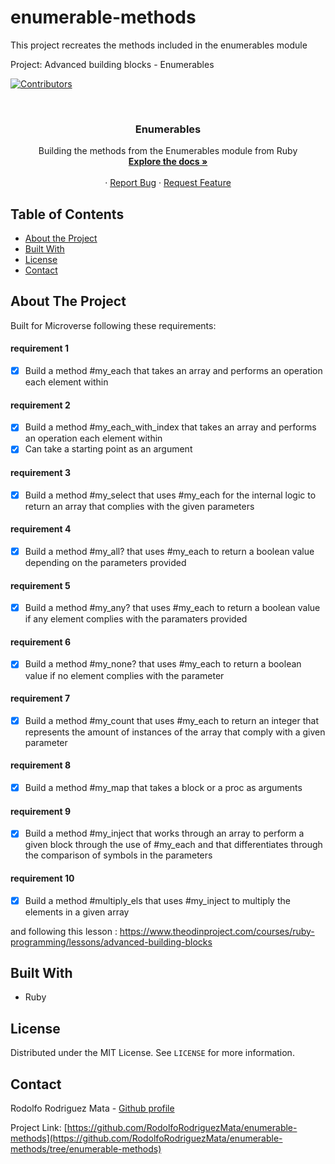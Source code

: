 # enumerable-methods

This project recreates the methods included in the enumerables module

Project: Advanced building blocks - Enumerables

<!-- PROJECT SHIELDS -->
<!--
*** I'm using markdown "reference style" links for readability.
*** Reference links are enclosed in brackets [ ] instead of parentheses ( ).
*** See the bottom of this document for the declaration of the reference variables
*** for contributors-url, forks-url, etc. This is an optional, concise syntax you may use.
*** https://www.markdownguide.org/basic-syntax/#reference-style-links
-->
[![Contributors][contributors-shield]][contributors-url]




<!-- PROJECT LOGO -->
<br />
<p align="center">
  
  <h3 align="center">Enumerables</h3>

  <p align="center">
    Building the methods from the Enumerables module from Ruby
    <br />
    <a href="https://github.com/RodolfoRodriguezMata/enumerable-methods"><strong>Explore the docs »</strong></a>
    <br />
    <br />
    ·
    <a href="https://github.com/RodolfoRodriguezMata/enumerable-methods/issues">Report Bug</a>
    ·
    <a href="https://github.com/RodolfoRodriguezMata/enumerable-methods/issues">Request Feature</a>
  </p>
</p>



<!-- TABLE OF CONTENTS -->
## Table of Contents

* [About the Project](#about-the-project)
* [Built With](#built-with)
* [License](#license)
* [Contact](#contact)



<!-- ABOUT THE PROJECT -->
## About The Project

Built for Microverse following these requirements: 
#### requirement 1
- [x] Build a method #my_each that takes an array and performs an operation each element within

#### requirement 2
- [x] Build a method #my_each_with_index that takes an array and performs an operation each element within
- [x] Can take a starting point as an argument

#### requirement 3
- [x] Build a method #my_select that uses #my_each for the internal logic to return an array that complies with the given parameters

#### requirement 4
- [x] Build a method #my_all? that uses #my_each to return a boolean value depending on the parameters provided

#### requirement 5
- [x] Build a method #my_any? that uses #my_each to return a boolean value if any element complies with the paramaters provided

#### requirement 6
- [x] Build a method #my_none? that uses #my_each to return a boolean value if no element complies with the parameter

#### requirement 7
- [x] Build a method #my_count that uses #my_each to return an integer that represents the amount of instances of the array that comply with a given parameter

#### requirement 8
- [x] Build a method #my_map that takes a block or a proc as arguments

#### requirement 9
- [x] Build a method #my_inject that works through an array to perform a given block through the use of #my_each and that differentiates through the comparison of symbols in the parameters

#### requirement 10
- [x] Build a method #multiply_els that uses #my_inject to multiply the elements in a given array

and following this lesson :
https://www.theodinproject.com/courses/ruby-programming/lessons/advanced-building-blocks


## Built With
* Ruby

<!-- LICENSE -->
## License

Distributed under the MIT License. See `LICENSE` for more information.



<!-- CONTACT -->
## Contact

Rodolfo Rodriguez Mata - [Github profile](https://github.com/RodolfoRodriguezMata)

Project Link: [https://github.com/RodolfoRodriguezMata/enumerable-methods](https://github.com/RodolfoRodriguezMata/enumerable-methods/tree/enumerable-methods)







<!-- MARKDOWN LINKS & IMAGES -->
<!-- https://www.markdownguide.org/basic-syntax/#reference-style-links -->
[contributors-shield]: https://img.shields.io/github/contributors/othneildrew/Best-README-Template.svg?style=flat-square
[contributors-url]: https://github.com/RodolfoRodriguezMata/enumerable-methods/contributors
[forks-shield]: https://img.shields.io/github/forks/othneildrew/Best-README-Template.svg?style=flat-square
[forks-url]: https://github.com/othneildrew/Best-README-Template/network/members
[stars-shield]: https://img.shields.io/github/stars/othneildrew/Best-README-Template.svg?style=flat-square
[stars-url]: https://github.com/othneildrew/Best-README-Template/stargazers
[issues-shield]: https://img.shields.io/github/issues/othneildrew/Best-README-Template.svg?style=flat-square
[issues-url]: https://github.com/othneildrew/Best-README-Template/issues
[license-shield]: https://img.shields.io/github/license/othneildrew/Best-README-Template.svg?style=flat-square
[license-url]: https://github.com/othneildrew/Best-README-Template/blob/master/LICENSE.txt
[linkedin-shield]: https://img.shields.io/badge/-LinkedIn-black.svg?style=flat-square&logo=linkedin&colorB=555
[linkedin-url]: https://linkedin.com/in/othneildrew
[product-screenshot]: images/screenshot.png